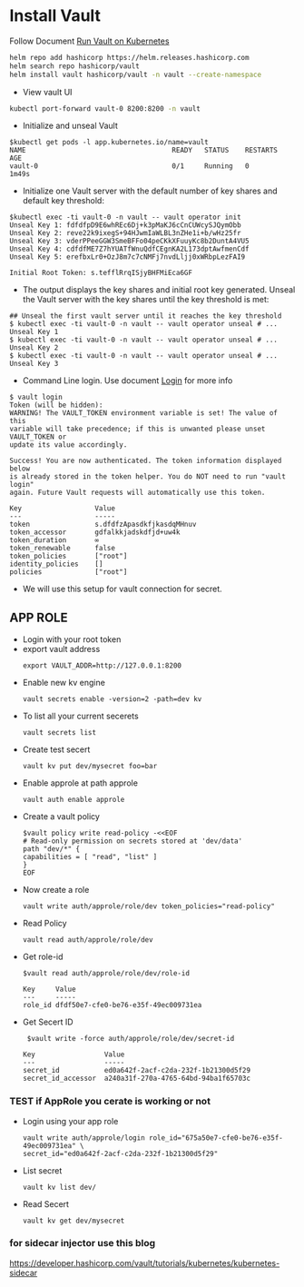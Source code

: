# Install Vault 
Follow Document [Run Vault on Kubernetes](https://developer.hashicorp.com/vault/docs/platform/k8s/helm/run#how-to) 
```bash
helm repo add hashicorp https://helm.releases.hashicorp.com
helm search repo hashicorp/vault
helm install vault hashicorp/vault -n vault --create-namespace
```
- View vault UI 
```bash 
kubectl port-forward vault-0 8200:8200 -n vault
```
- Initialize and unseal Vault
```
$kubectl get pods -l app.kubernetes.io/name=vault
NAME                                    READY   STATUS    RESTARTS   AGE
vault-0                                 0/1     Running   0          1m49s
```
- Initialize one Vault server with the default number of key shares and default key threshold:
```
$kubectl exec -ti vault-0 -n vault -- vault operator init
Unseal Key 1: fdfdfpD9E6whREc6Dj+k3pMaKJ6cCnCUWcySJQymObb
Unseal Key 2: reve22k9ixegS+94HJwmIaWLBL3nZHe1i+b/wHz25fr
Unseal Key 3: vderPPeeGGW3SmeBFFo04peCKkXFuuyKc8b2DuntA4VU5
Unseal Key 4: cdfdfME7Z7hYUATfWnuQdfCEgnKA2L173dptAwfmenCdf
Unseal Key 5: erefbxLr0+OzJ8m7c7cNMFj7nvdLljj0xWRbpLezFAI9

Initial Root Token: s.tefflRrqISjyBHFMiEca6GF
```
- The output displays the key shares and initial root key generated. Unseal the Vault server with the key shares until the key threshold is met:
```
## Unseal the first vault server until it reaches the key threshold
$ kubectl exec -ti vault-0 -n vault -- vault operator unseal # ... Unseal Key 1
$ kubectl exec -ti vault-0 -n vault -- vault operator unseal # ... Unseal Key 2
$ kubectl exec -ti vault-0 -n vault -- vault operator unseal # ... Unseal Key 3
```
- Command Line login. Use document [Login](https://developer.hashicorp.com/vault/docs/commands/login) for more info
```
$ vault login 
Token (will be hidden): 
WARNING! The VAULT_TOKEN environment variable is set! The value of this
variable will take precedence; if this is unwanted please unset VAULT_TOKEN or
update its value accordingly.

Success! You are now authenticated. The token information displayed below
is already stored in the token helper. You do NOT need to run "vault login"
again. Future Vault requests will automatically use this token.

Key                  Value
---                  -----
token                s.dfdfzApasdkfjkasdqMHnuv
token_accessor       gdfalkkjadskdfjd+uw4k
token_duration       ∞
token_renewable      false
token_policies       ["root"]
identity_policies    []
policies             ["root"]
```
- We will use this setup for vault connection for secret.
## APP ROLE 
- Login with your root token
- export vault address
    ```
    export VAULT_ADDR=http://127.0.0.1:8200
    ```
- Enable new kv engine
    ```
    vault secrets enable -version=2 -path=dev kv
    ```
- To list all your current secerets 
    ```
    vault secrets list
    ```
- Create test secert
    ```
    vault kv put dev/mysecret foo=bar
    ```
- Enable approle at path approle
    ```
    vault auth enable approle
    ```
- Create a vault policy 
    ```
    $vault policy write read-policy -<<EOF
    # Read-only permission on secrets stored at 'dev/data'
    path "dev/*" {
    capabilities = [ "read", "list" ]
    }
    EOF
    ```
- Now create a role 
    ```
    vault write auth/approle/role/dev token_policies="read-policy"
    ```
- Read Policy 
    ```
    vault read auth/approle/role/dev
    ```
- Get role-id 
    ```
    $vault read auth/approle/role/dev/role-id

    Key     Value
    ---     -----
    role_id dfdf50e7-cfe0-be76-e35f-49ec009731ea
    ```
- Get Secert ID 
    ```
     $vault write -force auth/approle/role/dev/secret-id

    Key                 Value
    ---                 -----
    secret_id           ed0a642f-2acf-c2da-232f-1b21300d5f29
    secret_id_accessor  a240a31f-270a-4765-64bd-94ba1f65703c
    ```
### TEST if AppRole you cerate is working or not
- Login using your app role
    ```
    vault write auth/approle/login role_id="675a50e7-cfe0-be76-e35f-49ec009731ea" \
    secret_id="ed0a642f-2acf-c2da-232f-1b21300d5f29"
    ```
- List secret 
    ```
    vault kv list dev/
    ```
- Read Secert 
    ```
    vault kv get dev/mysecret
    ```
### for sidecar injector use this blog

https://developer.hashicorp.com/vault/tutorials/kubernetes/kubernetes-sidecar

